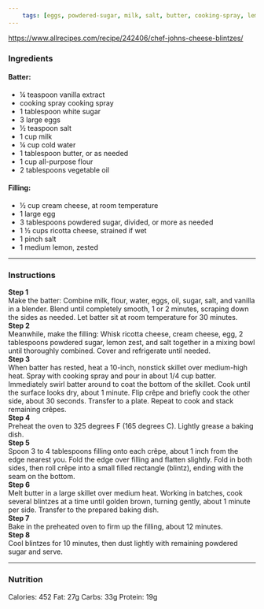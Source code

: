 ```yaml
---
	tags: [eggs, powdered-sugar, milk, salt, butter, cooking-spray, lemon, vanilla-extract, vegetable-oil, cheese, ricotta, white-sugar, all-purpose-flour, eggs, cheese, cream]
---
```


https://www.allrecipes.com/recipe/242406/chef-johns-cheese-blintzes/

### Ingredients

#### Batter:  
* ¼ teaspoon vanilla extract
* cooking spray  cooking spray
* 1 tablespoon white sugar
* 3 large eggs
* ½ teaspoon salt
* 1 cup milk
* ¼ cup cold water
* 1 tablespoon butter, or as needed
* 1 cup all-purpose flour
* 2 tablespoons vegetable oil
#### Filling:  
* ½ cup cream cheese, at room temperature
* 1 large egg
* 3 tablespoons powdered sugar, divided, or more as needed
* 1 ½ cups ricotta cheese, strained if wet
* 1 pinch salt
* 1 medium lemon, zested

---

### Instructions

**Step 1**  
Make the batter: Combine milk, flour, water, eggs, oil, sugar, salt, and vanilla in a blender. Blend until completely smooth, 1 or 2 minutes, scraping down the sides as needed. Let batter sit at room temperature for 30 minutes.  
**Step 2**  
Meanwhile, make the filling: Whisk ricotta cheese, cream cheese, egg, 2 tablespoons powdered sugar, lemon zest, and salt together in a mixing bowl until thoroughly combined. Cover and refrigerate until needed.  
**Step 3**  
When batter has rested, heat a 10-inch, nonstick skillet over medium-high heat. Spray with cooking spray and pour in about 1/4 cup batter. Immediately swirl batter around to coat the bottom of the skillet. Cook until the surface looks dry, about 1 minute. Flip crêpe and briefly cook the other side, about 30 seconds. Transfer to a plate. Repeat to cook and stack remaining crêpes.  
**Step 4**  
Preheat the oven to 325 degrees F (165 degrees C). Lightly grease a baking dish.  
**Step 5**  
Spoon 3 to 4 tablespoons filling onto each crêpe, about 1 inch from the edge nearest you. Fold the edge over filling and flatten slightly. Fold in both sides, then roll crêpe into a small filled rectangle (blintz), ending with the seam on the bottom.  
**Step 6**  
Melt butter in a large skillet over medium heat. Working in batches, cook several blintzes at a time until golden brown, turning gently, about 1 minute per side. Transfer to the prepared baking dish.  
**Step 7**  
Bake in the preheated oven to firm up the filling, about 12 minutes.  
**Step 8**  
Cool blintzes for 10 minutes, then dust lightly with remaining powdered sugar and serve.  

---

### Nutrition

Calories: 452  Fat: 27g  Carbs: 33g  Protein: 19g  
